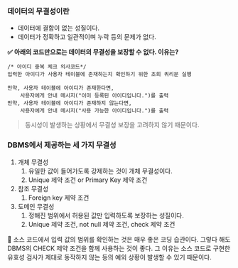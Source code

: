 ### 데이터의 무결성이란
- 데이터에 결함이 없는 성질이다.
- 데이터가 정확하고 일관적이며 누락 등의 문제가 없다.

**✅ 아래의 코드만으로는 데이터의 무결성을 보장할 수 없다. 이유는?**
```
/* 아이디 중복 체크 의사코드*/
입력한 아이디가 사용자 테이블에 존재하는지 확인하기 위한 조회 쿼리문 실행

만약, 사용자 테이블에 아이디가 존재한다면,
    사용자에게 안내 메시지("이미 등록된 아이디입니다.")를 출력
만약, 사용자 테이블에 아이디가 존재하지 않는다면,
    사용자에게 안내 메시지("사용 가능한 아이디입니다.")를 출력
```
> 동시성이 발생하는 상황에서 무결성 보장을 고려하지 않기 때문이다.

### DBMS에서 제공하는 세 가지 무결성
1. 개체 무결성 
   1. 유일한 값이 들어가도록 강제하는 것이 개체 무결성이다.
   2. Unique 제약 조건 or Primary Key 제약 조건
2. 참조 무결성
   1. Foreign key 제약 조건
3. 도메인 무결성
   1. 정해진 범위에서 허용된 값만 입력하도록 보장하는 성질이다.
   2. Unique 제약 조건, not null 제약 조건, check 제약 조건

🚨 소스 코드에서 입력 값의 범위를 확인하는 것은 매우 좋은 코딩 습관이다. 그렇다 해도 DBMS의 CHECK 제약 조건을 함께 사용하는 것이 좋다. 그 이유는 소스 코드로 구현한 유효성 검사가 제대로 동작하지 않는 등의 예외 상황이 발생할 수 있기 때문이다.